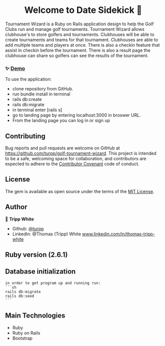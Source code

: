 <h1 align="center">Welcome to Date Sidekick 👋</h1>
<p>


Tournament Wizard is a Ruby on Rails application design to help the Golf Clubs run and manage golf tournaments. Tournament Wizard allows clubhouse's to store golfers and tournaments. Clubhouses will be able to create tournaments and teams for that tournament. Clubhouses are able to add multiple teams and players at once. There is also a checkin feature that assist in checkin before the tournament. There is also a result page the clubhouse can share so golfers can see the results of the tournament.
</p>

### ✨ [Demo](https://www.youtube.com/watch?v=4heuGEGtJFI)

To use the application:
* clone repository from GitHub. 
* run bundle install in terminal
* rails db:create
* rails db:migrate
* in terminal enter [rails s]
* go to landing page by entering localhost:3000 in broswer URL.
* From the landing page you can log in or sign up




## Contributing

Bug reports and pull requests are welcome on GitHub at https://github.com/turpp/golf-tournament-wizard. This project is intended to be a safe, welcoming space for collaboration, and contributors are expected to adhere to the [Contributor Covenant](contributor-covenant.org) code of conduct.

## License

The gem is available as open source under the terms of the [MIT License](http://opensource.org/licenses/MIT).


## Author

👤 **Tripp White**

* Github: [@turpp](https://github.com/turpp)
* LinkedIn: @Thomas (Tripp) White www.linkedin.com/in/thomas-tripp-white

## Ruby version (2.6.1)
    

## Database initialization
    in order to get program up and running run:
    ```sh 
    rails db:migrate
    rails db:seed
    ```

## Main Technologies
* Ruby
* Ruby on Rails
* Bootstrap






